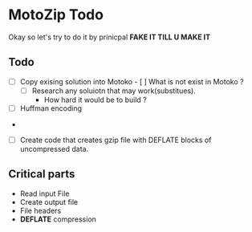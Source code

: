 # MotoZip Todo

Okay so let's try to do it by prinicpal **FAKE IT TILL U MAKE IT**

## Todo

- [ ] Copy exising solution into Motoko
    	- [ ] What is not exist in Motoko ?
	- [ ] Research any soluiotn that may work(substitues).
	    - How hard it would be to build ?



- [ ] Huffman encoding
-
- [ ] Create code that creates gzip file with DEFLATE blocks of uncompressed data.


## Critical parts 

- Read input File 
- Create output file
- File headers
- **DEFLATE** compression

